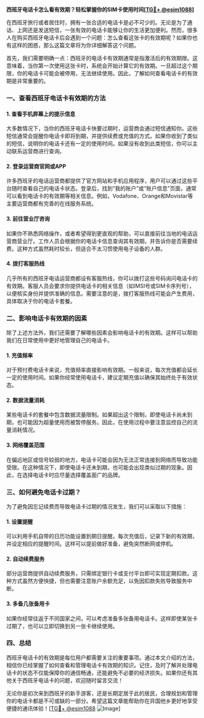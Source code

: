 **西班牙电话卡怎么看有效期？轻松掌握你的SIM卡使用时间[[TG💪+ @esim1088](https://t.me/s/esim1088)]**

在西班牙旅行或者居住时，拥有一张合适的电话卡是必不可少的。无论是为了通话、上网还是发送短信，一张有效的电话卡能够让你的生活更加便利。然而，很多人在购买西班牙电话卡后会遇到一个问题：怎么查看这张卡的有效期呢？如果你也有这样的困惑，那么这篇文章将为你详细解答这个问题。

首先，我们需要明确一点：西班牙的电话卡有效期通常是指激活后的有效期限。这意味着，当你第一次使用这张卡时，系统会开始计算它的有效期。一旦超过这个期限，你的电话卡可能会被停用，无法继续使用。因此，了解如何查看电话卡的有效期是非常重要的。

### 一、查看西班牙电话卡有效期的方法

#### 1. 查看手机屏幕上的提示信息

大多数情况下，当你的西班牙电话卡快要过期时，运营商会通过短信通知你。这些短信通常会提醒你电话卡即将到期，并提供续费或充值的方式。如果你收到了类似的短信，说明你的电话卡还有一定的使用时间。如果没有收到此类短信，你可以主动联系运营商进行查询。

#### 2. 登录运营商官网或APP

许多西班牙的电话运营商都提供了官方网站和手机应用程序，用户可以通过这些平台随时查看自己的电话卡状态。登录后，找到“我的账户”或“账户信息”页面，通常可以看到电话卡的有效期等相关信息。例如，Vodafone、Orange和Movistar等主要运营商都有完善的在线服务系统。

#### 3. 前往营业厅咨询

如果你不熟悉网络操作，或者希望得到更直观的帮助，可以直接前往当地的电话运营商营业厅。工作人员会根据你的电话卡信息查询其有效期，并告诉你是否需要续费。这种方式虽然耗时较长，但适合不太习惯使用电子设备的人群。

#### 4. 拨打客服热线

几乎所有的西班牙电话运营商都设有客服热线，你可以拨打这些号码询问电话卡的有效期。客服人员会要求你提供电话卡的相关信息（如IMSI号或SIM卡序列号），以便核实身份并提供准确的信息。需要注意的是，拨打客服热线可能会产生费用，具体取决于你的电话卡套餐。

### 二、影响电话卡有效期的因素

除了上述方法外，我们还需要了解哪些因素会影响电话卡的有效期。这样可以帮助我们在日常使用中更好地管理自己的电话卡。

#### 1. 充值频率

对于预付费电话卡来说，充值频率直接影响有效期。一般来说，每次充值都会延长一定的使用时间。如果你经常使用电话卡，建议定期充值以确保其始终处于有效状态。

#### 2. 数据流量消耗

某些电话卡的套餐中包含数据流量限制。如果超出这个限制，即使电话卡尚未到期，也可能因为超量使用而被暂停服务。因此，在使用过程中要注意监控自己的流量消耗情况。

#### 3. 网络覆盖范围

在偏远地区或信号较弱的地方，电话卡可能会因为无法正常连接到网络而导致功能受限。在这种情况下，即使电话卡还未到期，也可能会出现类似过期的现象。因此，在选择电话卡时应尽量选择覆盖面广的品牌。

### 三、如何避免电话卡过期？

为了避免因忘记续费而导致电话卡过期的情况发生，我们可以采取以下措施：

#### 1. 设置提醒

可以利用手机自带的日历功能设置到期日提醒。每次充值后，记录下新的有效期，并设定相应的提醒时间。这样可以提前做好准备，避免突然断网或停机。

#### 2. 自动续费服务

部分运营商提供自动续费服务，只需绑定银行卡或支付平台即可实现定期扣款。这种方式虽然方便快捷，但也需要注意账户余额充足，以免因扣款失败导致服务中断。

#### 3. 多备几张备用卡

如果你经常往返于不同国家之间，可以考虑准备多张备用电话卡。这样即使某张卡过期了，也可以立即切换到另一张卡继续使用。

### 四、总结

西班牙电话卡的有效期是每位用户都需要关注的重要事项。通过本文介绍的方法，相信你已经掌握了如何查看和管理电话卡有效期的知识。记住，及时了解并处理电话卡的状态不仅能保障你的通信畅通，还能避免不必要的经济损失。如果你还有其他关于西班牙电话卡的问题，欢迎随时留言交流！

无论你是初次来到西班牙的新手游客，还是长期定居于此的居民，合理规划和管理你的电话卡都是不可或缺的一部分。希望这篇文章能帮助你在异国他乡更好地享受便捷的通讯体验！[[TG💪+ @esim1088](https://t.me/s/esim1088) ![Image](https://i.postimg.cc/4NQfJmqS/Snipaste-2025-05-13-00-14-12.png)]